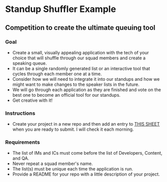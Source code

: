 # Standup Shuffler Example
## Competition to create the ultimate queuing tool

### Goal
- Create a small, visually appealing application with the tech of your choice that will shuffle through our squad members and create a speaking queue. 
- It can be a single randomly generated list or an interactive tool that cycles through each member one at a time.
- Consider how we will need to integrate it into our standups and how we might want to make changes to the speaker lists in the future. 
- We will go through each application as they are finished and vote on the best one to become an official tool for our standups.
- Get creative with it!

### Instructions
- Create your project in a new repo and then add an entry to [THIS SHEET](https://docs.google.com/spreadsheets/d/1M9IfYcLvBnBilfIAnkj0p_OiVk7aYQP1_cawptkw188/edit#gid=0) when you are ready to submit. I will check it each morning.

### Requirements
- The list of IMs and ICs must come before the list of Developers, Content, and QA. 
- Never repeat a squad member's name.
- The list(s) must be unique each time the application is run.
- Provide a README for your repo with a little description of your project. 